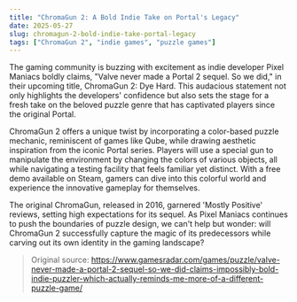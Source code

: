 ```yaml
---
title: "ChromaGun 2: A Bold Indie Take on Portal's Legacy"
date: 2025-05-27
slug: chromagun-2-bold-indie-take-portal-legacy
tags: ["ChromaGun 2", "indie games", "puzzle games"]
---
```


The gaming community is buzzing with excitement as indie developer Pixel Maniacs boldly claims, "Valve never made a Portal 2 sequel. So we did," in their upcoming title, ChromaGun 2: Dye Hard. This audacious statement not only highlights the developers' confidence but also sets the stage for a fresh take on the beloved puzzle genre that has captivated players since the original Portal.

ChromaGun 2 offers a unique twist by incorporating a color-based puzzle mechanic, reminiscent of games like Qube, while drawing aesthetic inspiration from the iconic Portal series. Players will use a special gun to manipulate the environment by changing the colors of various objects, all while navigating a testing facility that feels familiar yet distinct. With a free demo available on Steam, gamers can dive into this colorful world and experience the innovative gameplay for themselves.

The original ChromaGun, released in 2016, garnered 'Mostly Positive' reviews, setting high expectations for its sequel. As Pixel Maniacs continues to push the boundaries of puzzle design, we can't help but wonder: will ChromaGun 2 successfully capture the magic of its predecessors while carving out its own identity in the gaming landscape?

> Original source: https://www.gamesradar.com/games/puzzle/valve-never-made-a-portal-2-sequel-so-we-did-claims-impossibly-bold-indie-puzzler-which-actually-reminds-me-more-of-a-different-puzzle-game/